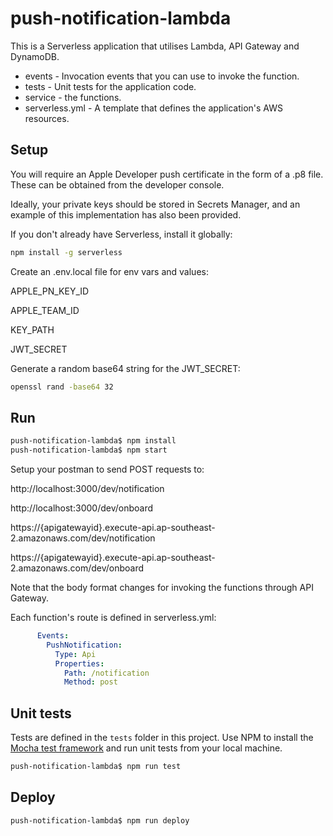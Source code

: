 # push-notification-lambda

This is a Serverless application that utilises Lambda, API Gateway and DynamoDB.

- events - Invocation events that you can use to invoke the function.
- tests - Unit tests for the application code.
- service - the functions.
- serverless.yml - A template that defines the application's AWS resources.

## Setup

You will require an Apple Developer push certificate in the form of a .p8 file. These can be obtained from the developer console.

Ideally, your private keys should be stored in Secrets Manager, and an example of this implementation has also been provided.

If you don't already have Serverless, install it globally:

```bash
npm install -g serverless
```

Create an .env.local file for env vars and values:

APPLE_PN_KEY_ID

APPLE_TEAM_ID

KEY_PATH

JWT_SECRET

Generate a random base64 string for the JWT_SECRET:

```bash
openssl rand -base64 32
```

## Run

```bash
push-notification-lambda$ npm install
push-notification-lambda$ npm start
```

Setup your postman to send POST requests to:

http://localhost:3000/dev/notification

http://localhost:3000/dev/onboard

https://{apigatewayid}.execute-api.ap-southeast-2.amazonaws.com/dev/notification

https://{apigatewayid}.execute-api.ap-southeast-2.amazonaws.com/dev/onboard

Note that the body format changes for invoking the functions through API Gateway.

Each function's route is defined in serverless.yml:

```yaml
      Events:
        PushNotification:
          Type: Api
          Properties:
            Path: /notification
            Method: post
```

## Unit tests

Tests are defined in the `tests` folder in this project. Use NPM to install the [Mocha test framework](https://mochajs.org/) and run unit tests from your local machine.

```bash
push-notification-lambda$ npm run test
```

## Deploy

```bash
push-notification-lambda$ npm run deploy
```